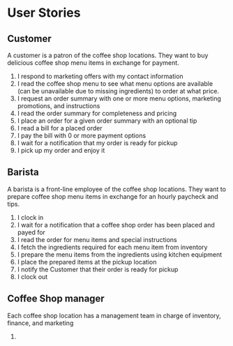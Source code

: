 # User Stories

## Customer

A customer is a patron of the coffee shop locations. They want to buy delicious coffee shop menu items in exchange for payment.

1. I respond to marketing offers with my contact information
2. I read the coffee shop menu to see what menu options are available (can be unavailable due to missing ingredients) to order at what price.
3. I request an order summary with one or more menu options, marketing promotions, and instructions
4. I read the order summary for completeness and pricing
5. I place an order for a given order summary with an optional tip
6. I read a bill for a placed order
7. I pay the bill with 0 or more payment options
8. I wait for a notification that my order is ready for pickup
9. I pick up my order and enjoy it

## Barista

A barista is a front-line employee of the coffee shop locations. They want to prepare coffee shop menu items in exchange for an hourly paycheck and tips.

1. I clock in
2. I wait for a notification that a coffee shop order has been placed and payed for
3. I read the order for menu items and special instructions
4. I fetch the ingredients required for each menu item from inventory
5. I prepare the menu items from the ingredients using kitchen equipment
6. I place the prepared items at the pickup location
7. I notify the Customer that their order is ready for pickup
8. I clock out

## Coffee Shop manager

Each coffee shop location has a management team in charge of inventory, finance, and marketing

1. 

